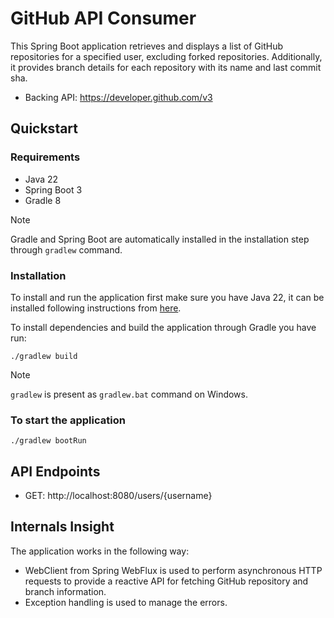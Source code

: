 # GitHub API Consumer

This Spring Boot application retrieves and displays a list of GitHub repositories for a specified user, excluding forked repositories. Additionally, it provides branch details for each repository with its name and last commit sha.

- Backing API: https://developer.github.com/v3

## Quickstart

### Requirements

- Java 22
- Spring Boot 3
- Gradle 8

> [!NOTE]  
> Gradle and Spring Boot are automatically installed in the installation step through `gradlew` command.

### Installation

To install and run the application first make sure you have Java 22, it can be installed following instructions from [here](https://jdk.java.net/22/).

To install dependencies and build the application through Gradle you have run:

```
./gradlew build
```

> [!NOTE]  
> `gradlew` is present as `gradlew.bat` command on Windows.

### To start the application

```
./gradlew bootRun
```

## API Endpoints

- GET: http://localhost:8080/users/{username}

## Internals Insight

The application works in the following way:

- WebClient from Spring WebFlux is used to perform asynchronous HTTP requests to provide a reactive API for fetching GitHub repository and branch information.
- Exception handling is used to manage the errors.
